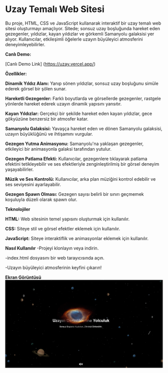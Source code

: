 # Uzay Temalı Web Sitesi
Bu proje, HTML, CSS ve JavaScript kullanarak interaktif bir uzay temalı web sitesi oluşturmayı amaçlıyor. Sitede; sonsuz uzay boşluğunda hareket eden gezegenler, yıldızlar, kayan yıldızlar ve görkemli Samanyolu galaksisi yer alıyor. Kullanıcılar, etkileşimli öğelerle uzayın büyüleyici atmosferini deneyimleyebilirler.

**Canlı Demo:**

[Canlı Demo Link] (https://uzay.vercel.app/)

**Özellikler:**

**Dinamik Yıldız Alanı:** Yanıp sönen yıldızlar, sonsuz uzay boşluğunu simüle ederek görsel bir şölen sunar.

**Hareketli Gezegenler:** Farklı boyutlarda ve görsellerde gezegenler, rastgele yönlerde hareket ederek uzayın dinamik yapısını yansıtır.

**Kayan Yıldızlar:** Gerçekçi bir şekilde hareket eden kayan yıldızlar, gece gökyüzüne benzersiz bir atmosfer katar.

**Samanyolu Galaksisi:** Yavaşça hareket eden ve dönen Samanyolu galaksisi, uzayın büyüklüğünü ve ihtişamını vurgular.

**Gezegen Yutma Animasyonu:** Samanyolu'na yaklaşan gezegenler, etkileyici bir animasyonla galaksi tarafından yutulur.

**Gezegen Patlama Efekti:** Kullanıcılar, gezegenlere tıklayarak patlama efektini tetikleyebilir ve ses efektleriyle zenginleştirilmiş bir görsel deneyim yaşayabilirler.

**Müzik ve Ses Kontrolü:** Kullanıcılar, arka plan müziğini kontrol edebilir ve ses seviyesini ayarlayabilir.

**Gezegen Spawn Olması:** Gezegen sayısı belirli bir sınırı geçmemek koşuluyla düzeli olarak spawn olur.



**Teknolojiler**

**HTML:** Web sitesinin temel yapısını oluşturmak için kullanılır.

**CSS:** Siteye stil ve görsel efektler eklemek için kullanılır.

**JavaScript:** Siteye interaktiflik ve animasyonlar eklemek için kullanılır.

**Nasıl Kullanılır**
-Projeyi klonlayın veya indirin.

-index.html dosyasını bir web tarayıcısında açın.

-Uzayın büyüleyici atmosferinin keyfini çıkarın!

**Ekran Görüntüsü**
![Ekran Görüntüsü](uzaydemo.png)
